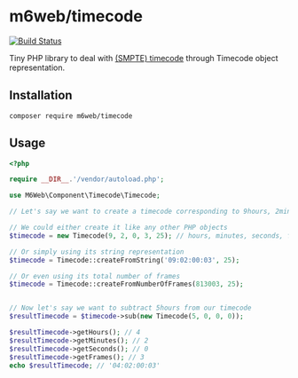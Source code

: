 # m6web/timecode

[![Build Status](https://travis-ci.org/M6Web/timecode.svg?branch=master)](https://travis-ci.org/M6Web/timecode)

Tiny PHP library to deal with [(SMPTE) timecode](https://en.wikipedia.org/wiki/SMPTE_timecode) through Timecode object representation.

## Installation

```shell
composer require m6web/timecode
```

## Usage

```php
<?php

require __DIR__.'/vendor/autoload.php';

use M6Web\Component\Timecode\Timecode;

// Let's say we want to create a timecode corresponding to 9hours, 2minutes, 0seconds and 3frames with a framerate of 25 (which is the default framerate btw)

// We could either create it like any other PHP objects
$timecode = new Timecode(9, 2, 0, 3, 25); // hours, minutes, seconds, frames, framerate

// Or simply using its string representation
$timecode = Timecode::createFromString('09:02:00:03', 25);

// Or even using its total number of frames
$timecode = Timecode::createFromNumberOfFrames(813003, 25);


// Now let's say we want to subtract 5hours from our timecode
$resultTimecode = $timecode->sub(new Timecode(5, 0, 0, 0));

$resultTimecode->getHours(); // 4
$resultTimecode->getMinutes(); // 2
$resultTimecode->getSeconds(); // 0
$resultTimecode->getFrames(); // 3
echo $resultTimecode; // '04:02:00:03'
```
